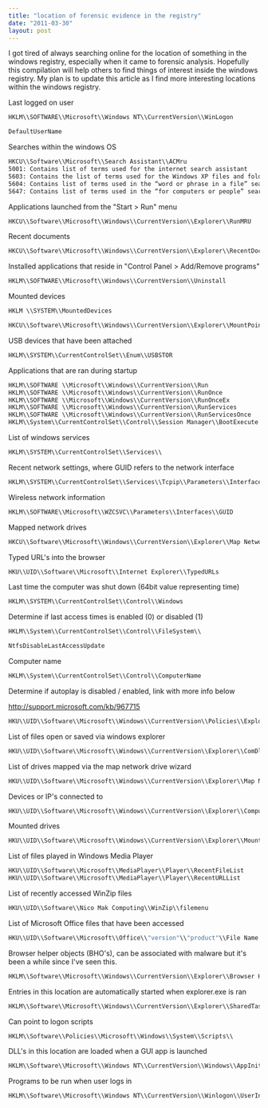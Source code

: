 ```yaml
---
title: "location of forensic evidence in the registry"
date: "2011-03-30"
layout: post
---
```


I got tired of always searching online for the location of something in the windows registry, especially when it came to forensic analysis. Hopefully this compilation will help others to find things of interest inside the windows registry. My plan is to update this article as I find more interesting locations within the windows registry.


Last logged on user

```bat
HKLM\\SOFTWARE\\Microsoft\\Windows NT\\CurrentVersion\\WinLogon

DefaultUserName
```


Searches within the windows OS

```bat
HKCU\\Software\\Microsoft\\Search Assistant\\ACMru
5001: Contains list of terms used for the internet search assistant
5603: Contains the list of terms used for the Windows XP files and folders search
5604: Contains list of terms used in the “word or phrase in a file” search
5647: Contains list of terms used in the “for computers or people” search
```

Applications launched from the "Start > Run" menu

```bat
HKCU\\Software\\Microsoft\\Windows\\CurrentVersion\\Explorer\\RunMRU
```

Recent documents

```bat
HKCU\\Software\\Microsoft\\Windows\\CurrentVersion\\Explorer\\RecentDocs
```

Installed applications that reside in "Control Panel > Add/Remove programs"

```bat
HKLM\\SOFTWARE\\Microsoft\\Windows\\CurrentVersion\\Uninstall
```

Mounted devices

```bat
HKLM \\SYSTEM\\MountedDevices
```

```bat
HKCU\\Software\\Microsoft\\Windows\\CurrentVersion\\Explorer\\MountPoints2\\CPC\\Volume\\
```

USB devices that have been attached

```bat
HKLM\\SYSTEM\\CurrentControlSet\\Enum\\USBSTOR
```

Applications that are ran during startup

```bat
HKLM\\SOFTWARE \\Microsoft\\Windows\\CurrentVersion\\Run
HKLM\\SOFTWARE \\Microsoft\\Windows\\CurrentVersion\\RunOnce
HKLM\\SOFTWARE \\Microsoft\\Windows\\CurrentVersion\\RunOnceEx
HKLM\\SOFTWARE \\Microsoft\\Windows\\CurrentVersion\\RunServices
HKLM\\SOFTWARE \\Microsoft\\Windows\\CurrentVersion\\RunServicesOnce
HKLM\\System\\CurrentControlSet\\Control\\Session Manager\\BootExecute
```

List of windows services

```bat
HKLM\\SYSTEM\\CurrentControlSet\\Services\\
```

Recent network settings, where GUID refers to the network interface

```bat
HKLM\\SYSTEM\\CurrentControlSet\\Services\\Tcpip\\Parameters\\Interfaces\\GUID
```

Wireless network information

```bat
HKLM\\SOFTWARE\\Microsoft\\WZCSVC\\Parameters\\Interfaces\\GUID
```

Mapped network drives

```bat
HKCU\\Software\\Microsoft\\Windows\\CurrentVersion\\Explorer\\Map Network Drive MRU
```

Typed URL's into the browser

```bat
HKU\\UID\\Software\\Microsoft\\Internet Explorer\\TypedURLs
```

Last time the computer was shut down (64bit value representing time)

```bat
HKLM\\SYSTEM\\CurrentControlSet\\Control\\Windows
```

Determine if last access times is enabled (0) or disabled (1)

```bat
HKLM\\System\\CurrentControlSet\\Control\\FileSystem\\

NtfsDisableLastAccessUpdate
```

Computer name

```bat
HKLM\\System\\CurrentControlSet\\Control\\ComputerName
```

Determine if autoplay is disabled / enabled, link with more info below

http://support.microsoft.com/kb/967715

```bat
HKU\\UID\\Software\\Microsoft\\Windows\\CurrentVersion\\Policies\\Explorer\\NoDriveTypeAutoRun
```

List of files open or saved via windows explorer

```bat
HKU\\UID\\Software\\Microsoft\\Windows\\CurrentVersion\\Explorer\\ComDlg32\\OpenSaveMRU
```

List of drives mapped via the map network drive wizard

```bat
HKU\\UID\\Software\\Microsoft\\Windows\\CurrentVersion\\Explorer\\Map Network Drive MRU
```

Devices or IP's connected to

```bat
HKU\\UID\\Software\\Microsoft\\Windows\\CurrentVersion\\Explorer\\ComputerDescriptions
```

Mounted drives

```bat
HKU\\UID\\Software\\Microsoft\\Windows\\CurrentVersion\\Explorer\\MountPoints2
```

List of files played in Windows Media Player

```bat
HKU\\UID\\Software\\Microsoft\\MediaPlayer\\Player\\RecentFileList
HKU\\UID\\Software\\Microsoft\\MediaPlayer\\Player\\RecentURLList
```


List of recently accessed WinZip files

```bat
HKU\\UID\\Software\\Nico Mak Computing\\WinZip\\filemenu
```

List of Microsoft Office files that have been accessed

```bat
HKU\\UID\\Software\\Microsoft\\Office\\"version"\\"product"\\File Name MRU
```

Browser helper objects (BHO's), can be associated with malware but it's been a while since I've seen this.

```bat
HKLM\\Software\\Microsoft\\Windows\\CurrentVersion\\Explorer\\Browser Helper Objects\\
```

Entries in this location are automatically started when explorer.exe is ran

```bat
HKLM\\Software\\Microsoft\\Windows\\CurrentVersion\\Explorer\\SharedTaskScheduler\\
```

Can point to logon scripts

```bat
HKLM\\Software\\Policies\\Microsoft\\Windows\\System\\Scripts\\
```

DLL's in this location are loaded when a GUI app is launched

```bat
HKLM\\Software\\Microsoft\\Windows NT\\CurrentVersion\\Windows\\AppInit\_DLLs
```

Programs to be run when user logs in

```bat
HKLM\\Software\\Microsoft\\Windows NT\\CurrentVersion\\Winlogon\\UserInit
```
